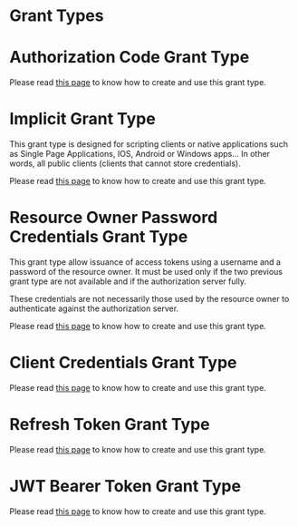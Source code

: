 Grant Types
===========

# Authorization Code Grant Type

Please read [this page](authorization_code.md) to know how to create and use this grant type.

# Implicit Grant Type

This grant type is designed for scripting clients or native applications such as Single Page Applications, IOS, Android or Windows apps...
In other words, all public clients (clients that cannot store credentials).

Please read [this page](implicit.md) to know how to create and use this grant type.

# Resource Owner Password Credentials Grant Type

This grant type allow issuance of access tokens using a username and a password of the resource owner.
It must be used only if the two previous grant type are not available and if the authorization server fully.

These credentials are not necessarily those used by the resource owner to authenticate against the authorization server.

Please read [this page](resource_owner_password_credentials.md) to know how to create and use this grant type.

# Client Credentials Grant Type

Please read [this page](client_credentials.md) to know how to create and use this grant type.

# Refresh Token Grant Type

Please read [this page](refresh_token.md) to know how to create and use this grant type.

# JWT Bearer Token Grant Type

Please read [this page](jwt_bearer.md) to know how to create and use this grant type.
